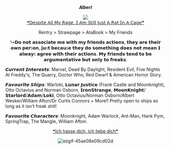 

<p align="Center"> 𝑨𝒍𝒃𝒆𝒓𝒕
<p align="Center"> 

 
<div align="center">
  <img src="https://64.media.tumblr.com/a003f9952ea3cd0e2f2e3be6ef705a53/5dce411690025c9f-6b/s500x750/847a9092e87e1a3d7f91b18fa18abebec3c02539.pnj">
</div>
 
</div> <div align="center"> <a href="https://open.spotify.com/track/2itcYu5GSP50cfgY2Un2Ak">❝𝖣𝖾𝗌𝗉𝗂𝗍𝖾 𝖠𝗅𝗅 𝖬𝗒 𝖱𝖺𝗀𝖾, 𝖨 𝖠𝗆 𝖲𝗍𝗂𝗅𝗅 𝖩𝗎𝗌𝗍 𝖠 𝖱𝖺𝗍 𝖨𝗇 𝖠 𝖢𝖺𝗀𝖾❞</a>

<p align="Center"> Rentry > Strawpage > AtaBook > My Friends

<p align="Center"> ↳𝗗𝗼 𝗻𝗼𝘁 𝗮𝘀𝘀𝗼𝗰𝗶𝗮𝘁𝗲 𝗺𝗲 𝘄𝗶𝘁𝗵 𝗺𝘆 𝗳𝗿𝗶𝗲𝗻𝗱𝘀 𝗮𝗰𝘁𝗶𝗼𝗻𝘀, 𝘁𝗵𝗲𝘆 𝗮𝗿𝗲 𝘁𝗵𝗲𝗶𝗿 𝗼𝘄𝗻 𝗽𝗲𝗿ꜱ𝗼𝗻, 𝗷𝘂ꜱ𝘁 𝗯𝗲𝗰𝗮𝘂ꜱ𝗲 𝘁𝗵𝗲𝘆 𝗱𝗼 𝘀𝗼𝗺𝗲𝘁𝗵𝗶𝗻𝗴 𝗱𝗼𝗲𝘀 𝗻𝗼𝘁 𝗺𝗲𝗮𝗻 𝗜 𝗮𝗹𝘄𝗮𝘆ꜱ 𝗮𝗴𝗿𝗲𝗲 𝘄𝗶𝘁𝗵 𝘁𝗵𝗲𝗶𝗿 𝗮𝗰𝘁𝗶𝗼𝗻𝘀. 𝗠𝘆 𝗳𝗿𝗶𝗲𝗻𝗱𝘀 𝘁𝗲𝗻𝗱 𝘁𝗼 𝗯𝗲 𝗮𝗿𝗴𝘂𝗺𝗲𝗻𝘁𝗮𝘁𝗶𝘃𝗲 𝗯𝘂𝘁 𝗼𝗻𝗹𝘆 𝘁𝗼 𝗳𝗿𝗲𝗮𝗸𝘀.
</div>

𝘾𝙪𝙧𝙧𝙚𝙣𝙩 𝙄𝙣𝙩𝙚𝙧𝙚𝙨𝙩𝙨:
Marvel, Dead By Daylight, Resident Evil, Five Nights At Freddy's, The Quarry, Doctor Who, Red Dwarf & American Horror Story.

𝙁𝙖𝙫𝙤𝙪𝙧𝙞𝙩𝙚 𝙎𝙝𝙞𝙥𝙨:
Warloki, 𝗟𝘂𝗻𝗮𝗿 𝗝𝘂𝘀𝘁𝗶𝗰𝗲 (Frank Castle and Moonknight), Otto Octavius and Norman Osborn, 𝗜𝗿𝗼𝗻𝗦𝘁𝗿𝗮𝗻𝗴𝗲, 𝗠𝗼𝗼𝗻𝗞𝗻𝗶𝗴𝗵𝘁/𝗦𝘁𝗮𝗿𝗹𝗼𝗿𝗱/𝗔𝗱𝗮𝗺/𝗟𝗼𝗸𝗶, Otto Octavius/Norman Osborn/Albert Wesker/William Afton/Dr Curtis Connors + More!! Pretty open to ships as long as it isn't freak shit!

𝙁𝙖𝙫𝙤𝙪𝙧𝙞𝙩𝙚 𝘾𝙝𝙖𝙧𝙖𝙘𝙩𝙚𝙧𝙨:
Moonknight, Adam Warlock, Ant-Man, Hank Pym, SpringTrap, The Mangle, William Afton. 

</div> <div align="center">

</div> <div align="center"> <a href="https://open.spotify.com/track/5ZSkaSivPY609sNv5MSaux?si=e33e5f07d80044d3">❝Ich hasse dich, ich liebe dich❞</a>

</div> <div align="center">


![ezgif-45ae08e09cd02d](https://github.com/user-attachments/assets/7b5e1742-6e72-44aa-a604-0f931efa0375) 

